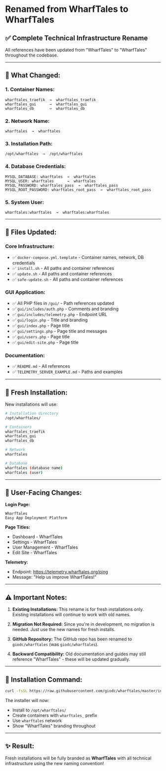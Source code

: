 # Renamed from WharfTales to WharfTales

## ✅ Complete Technical Infrastructure Rename

All references have been updated from "WharfTales" to "WharfTales" throughout the codebase.

---

## 🔄 What Changed:

### **1. Container Names:**
```
wharftales_traefik  →  wharftales_traefik
wharftales_gui      →  wharftales_gui
wharftales_db       →  wharftales_db
```

### **2. Network Name:**
```
wharftales  →  wharftales
```

### **3. Installation Path:**
```
/opt/wharftales  →  /opt/wharftales
```

### **4. Database Credentials:**
```
MYSQL_DATABASE: wharftales  →  wharftales
MYSQL_USER: wharftales      →  wharftales
MYSQL_PASSWORD: wharftales_pass  →  wharftales_pass
MYSQL_ROOT_PASSWORD: wharftales_root_pass  →  wharftales_root_pass
```

### **5. System User:**
```
wharftales:wharftales  →  wharftales:wharftales
```

---

## 📁 Files Updated:

### **Core Infrastructure:**
- ✅ `docker-compose.yml.template` - Container names, network, DB credentials
- ✅ `install.sh` - All paths and container references
- ✅ `update.sh` - All paths and container references
- ✅ `safe-update.sh` - All paths and container references

### **GUI Application:**
- ✅ All PHP files in `/gui/` - Path references updated
- ✅ `gui/includes/auth.php` - Comments and branding
- ✅ `gui/includes/telemetry.php` - Endpoint URL
- ✅ `gui/login.php` - Title and branding
- ✅ `gui/index.php` - Page title
- ✅ `gui/settings.php` - Page title and messages
- ✅ `gui/users.php` - Page title
- ✅ `gui/edit-site.php` - Page title

### **Documentation:**
- ✅ `README.md` - All references
- ✅ `TELEMETRY_SERVER_EXAMPLE.md` - Paths and examples

---

## 🚀 Fresh Installation:

New installations will use:
```bash
# Installation directory
/opt/wharftales/

# Containers
wharftales_traefik
wharftales_gui
wharftales_db

# Network
wharftales

# Database
wharftales (database name)
wharftales (user)
```

---

## 🎯 User-Facing Changes:

**Login Page:**
```
WharfTales
Easy App Deployment Platform
```

**Page Titles:**
- Dashboard - WharfTales
- Settings - WharfTales
- User Management - WharfTales
- Edit Site - WharfTales

**Telemetry:**
- Endpoint: https://telemetry.wharftales.org/ping
- Message: "Help us improve WharfTales!"

---

## ⚠️ Important Notes:

1. **Existing Installations:** This rename is for fresh installations only. Existing installations will continue to work with old names.

2. **Migration Not Required:** Since you're in development, no migration is needed. Just use the new names for fresh installs.

3. **GitHub Repository:** The GitHub repo has been renamed to `giodc/wharftales` (was `giodc/wharftales`).

4. **Backward Compatibility:** Old documentation and guides may still reference "WharfTales" - these will be updated gradually.

---

## 🔧 Installation Command:

```bash
curl -fsSL https://raw.githubusercontent.com/giodc/wharftales/master/install.sh | sudo bash
```

The installer will now:
- Install to `/opt/wharftales/`
- Create containers with `wharftales_` prefix
- Use `wharftales` network
- Show "WharfTales" branding throughout

---

## ✨ Result:

Fresh installations will be fully branded as **WharfTales** with all technical infrastructure using the new naming convention!
